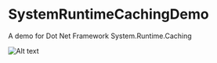 SystemRuntimeCachingDemo
========================

A demo for Dot Net Framework System.Runtime.Caching

![Alt text](https://raw.github.com/ArielZhang/SystemRuntimeCachingDemo/master/SystemRuntimeCacheDemo.png "Screenshot")
